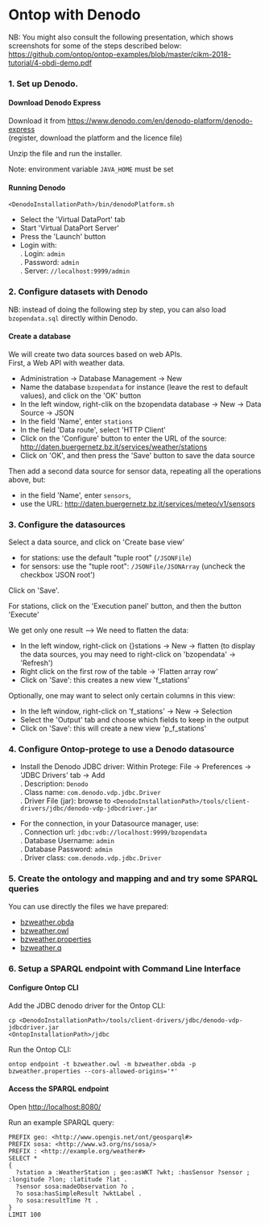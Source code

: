 
# Ontop with Denodo

NB: You might also consult the following presentation, which shows screenshots for
some of the steps described below:  
<https://github.com/ontop/ontop-examples/blob/master/cikm-2018-tutorial/4-obdi-demo.pdf>

### 1. Set up Denodo.

#### Download Denodo Express 

Download it from <https://www.denodo.com/en/denodo-platform/denodo-express>  
(register, download the platform and the licence file)

Unzip the file and run the installer.

Note: environment variable `JAVA_HOME` must be set

#### Running Denodo

```console
<DenodoInstallationPath>/bin/denodoPlatform.sh
```

- Select the 'Virtual DataPort' tab
- Start 'Virtual DataPort Server'
- Press the 'Launch' button
- Login with:  
    . Login: `admin`  
	. Password: `admin`  
	. Server: `//localhost:9999/admin`
	
### 2. Configure datasets with Denodo

NB: instead of doing the following step by step, you can also load `bzopendata.sql` directly within Denodo.

#### Create a database

We will create two data sources based on web APIs.  
First, a Web API with weather data.

- Administration -> Database Management -> New  
- Name the database `bzopendata` for instance (leave the rest to default values), and click on the 'OK' button
- In the left window, right-clik on the bzopendata database -> New -> Data Source -> JSON
- In the field 'Name', enter `stations`
- In the field 'Data route', select 'HTTP Client'
- Click on the 'Configure' button to enter the URL of the source:  
<http://daten.buergernetz.bz.it/services/weather/stations>  
- Click on 'OK', and then press the 'Save' button to save the data source

Then add a second data source for sensor data, repeating all the operations above, but:  
- in the field 'Name', enter `sensors`,
- use the URL:
<http://daten.buergernetz.bz.it/services/meteo/v1/sensors>

### 3. Configure the datasources


Select a data source, and click on 'Create base view'
- for stations: use the default "tuple root" (`/JSONFile`)
- for sensors: use the "tuple root": `/JSONFile/JSONArray` (uncheck the checkbox 'JSON root')

Click on 'Save'.

For stations, click on the 'Execution panel' button, and then the button 'Execute'

We get only one result --> We need to flatten the data:
- In the left window, right-click on {}stations -> New -> flatten
 (to display the data sources, you may need to right-click on 'bzopendata' -> 'Refresh')
- Right click on the first row of the table -> 'Flatten array row'
- Click on 'Save': this creates a new view 'f_stations'

Optionally, one may want to select only certain columns in this view:
- In the left window, right-click on 'f_stations' -> New -> Selection  
- Select the 'Output' tab and choose which fields to keep in the output
- Click on 'Save': this will create a new view 'p_f_stations'

### 4. Configure Ontop-protege to use a Denodo datasource

- Install the Denodo JDBC driver:
 Within Protege: File -> Preferences -> 'JDBC Drivers' tab -> Add  
    . Description: `Denodo`  
    . Class name: `com.denodo.vdp.jdbc.Driver`  
    . Driver File (jar): browse to `<DenodoInstallationPath>/tools/client-drivers/jdbc/denodo-vdp-jdbcdriver.jar`  

- For the connection, in your Datasource manager, use:  
    . Connection url: `jdbc:vdb://localhost:9999/bzopendata`  
    . Database Username: `admin`  
    . Database Password: `admin`  
    . Driver class: `com.denodo.vdp.jdbc.Driver`

### 5. Create the ontology and mapping and and try some SPARQL queries

You can use directly the files we have prepared:
- [bzweather.obda](bzweather.obda)
- [bzweather.owl](bzweather.owl)
- [bzweather.properties](bzweather.properties)
- [bzweather.q](bzweather.q)

### 6. Setup a SPARQL endpoint with Command Line Interface

#### Configure Ontop CLI

Add the JDBC denodo driver for the Ontop CLI:

```console
cp <DenodoInstallationPath>/tools/client-drivers/jdbc/denodo-vdp-jdbcdriver.jar
<OntopInstallationPath>/jdbc
```

Run the Ontop CLI:
```console
ontop endpoint -t bzweather.owl -m bzweather.obda -p bzweather.properties --cors-allowed-origins='*'
```

#### Access the SPARQL endpoint

Open <http://localhost:8080/>

Run an example SPARQL query:

```sparql
PREFIX geo: <http://www.opengis.net/ont/geosparql#>
PREFIX sosa: <http://www.w3.org/ns/sosa/>
PREFIX : <http://example.org/weather#>
SELECT *
{
  ?station a :WeatherStation ; geo:asWKT ?wkt; :hasSensor ?sensor ; :longitude ?lon; :latitude ?lat .
  ?sensor sosa:madeObservation ?o .
  ?o sosa:hasSimpleResult ?wktLabel .
  ?o sosa:resultTime ?t .
}
LIMIT 100
```
